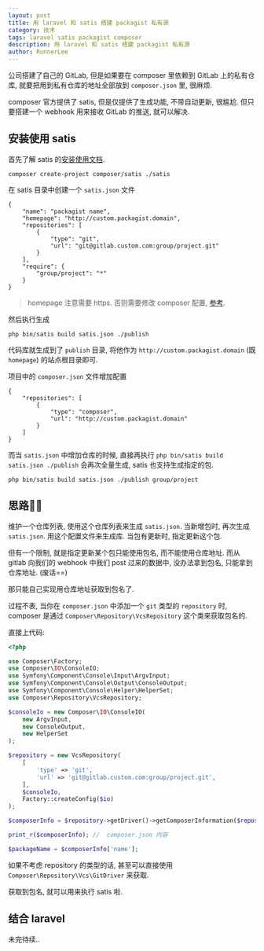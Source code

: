 ```yaml
---
layout: post
title: 用 laravel 和 satis 搭建 packagist 私有源
category: 技术
tags: laravel satis packagist composer
description: 用 laravel 和 satis 搭建 packagist 私有源
author: RunnerLee
---
```


公司搭建了自己的 GitLab, 但是如果要在 composer 里依赖到 GitLab 上的私有仓库, 就要把用到私有仓库的地址全部放到 `composer.json` 里, 很麻烦.

composer 官方提供了 satis, 但是仅提供了生成功能, 不带自动更新, 很尴尬. 但只要搭建一个 webhook 用来接收 GitLab 的推送, 就可以解决.

## 安装使用 satis

首先了解 satis 的[安装使用文档](https://getcomposer.org/doc/articles/handling-private-packages-with-satis.md).

```
composer create-project composer/satis ./satis
```

在 satis 目录中创建一个 `satis.json` 文件

```
{
    "name": "packagist name",
    "homepage": "http://custom.packagist.domain",
    "repositories": [
        {
            "type": "git",
            "url": "git@gitlab.custom.com:group/project.git"
        }
    ],
    "require": {
        "group/project": "*"
    }
}
```

> homepage 注意需要 https. 否则需要修改 composer 配置, [参考](https://getcomposer.org/doc/06-config.md#secure-http).

然后执行生成

```
php bin/satis build satis.json ./publish
```

代码库就生成到了 `publish` 目录, 将他作为 `http://custom.packagist.domain` (既 `homepage`) 的站点根目录即可.

项目中的 `composer.json` 文件增加配置

```
{
    "repositories": [
        {
            "type": "composer",
            "url": "http://custom.packagist.domain"
        }
    ]
}
```

而当 `satis.json` 中增加仓库的时候, 直接再执行 `php bin/satis build satis.json ./publish` 会再次全量生成, satis 也支持生成指定的包.

```
php bin/satis build satis.json ./publish group/project
```

## 思路

维护一个仓库列表, 使用这个仓库列表来生成 `satis.json`. 当新增包时, 再次生成 `satis.json`. 用这个配置文件来生成库. 当包有更新时, 指定更新这个包.

但有一个限制, 就是指定更新某个包只能使用包名, 而不能使用仓库地址. 而从 gitlab 向我们的 webhook 中我们 post 过来的数据中, 没办法拿到包名, 只能拿到仓库地址. (废话==)

那只能自己实现用仓库地址获取到包名了.

过程不表, 当你在 `composer.json` 中添加一个 `git` 类型的 `repository` 时, composer 是通过 `Composer\Repository\VcsRepository` 这个类来获取包名的.

直接上代码:

```php
<?php

use Composer\Factory;
use Composer\IO\ConsoleIO;
use Symfony\Component\Console\Input\ArgvInput;
use Symfony\Component\Console\Output\ConsoleOutput;
use Symfony\Component\Console\Helper\HelperSet;
use Composer\Repository\VcsRepository;

$consoleIo = new Composer\IO\ConsoleIO(
    new ArgvInput,
    new ConsoleOutput,
    new HelperSet
);

$repository = new VcsRepository(
    [
        'type' => 'git',
        'url' => 'git@gitlab.custom.com:group/project.git',
    ],
    $consoleIo,
    Factory::createConfig($io)
);

$composerInfo = $repository->getDriver()->getComposerInformation($repository->getDriver()->getRootIdentifier());

print_r($composerInfo); //  composer.json 内容

$packageName = $composerInfo['name'];

```

如果不考虑 repository 的类型的话, 甚至可以直接使用 `Composer\Repository\Vcs\GitDriver` 来获取.

获取到包名, 就可以用来执行 satis 啦.

## 结合 laravel

未完待续..